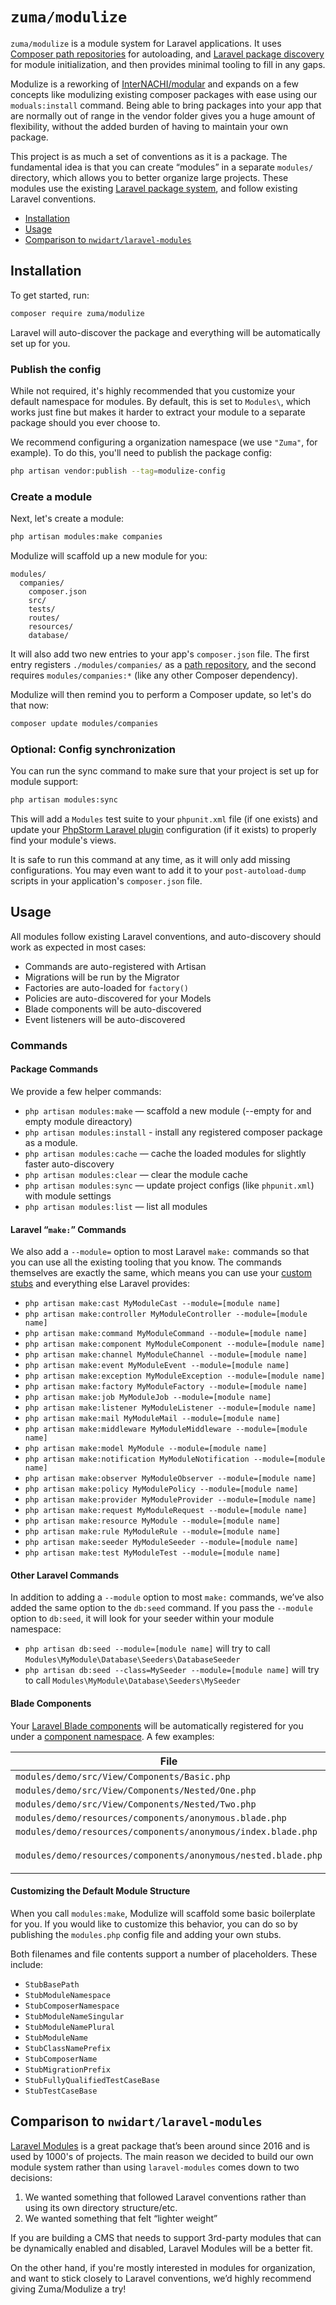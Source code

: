 # `zuma/modulize`

`zuma/modulize` is a module system for Laravel applications. It uses [Composer path repositories](https://getcomposer.org/doc/05-repositories.md#path) for autoloading, and [Laravel package discovery](https://laravel.com/docs/7.x/packages#package-discovery) for module initialization, and then provides minimal tooling to fill in any gaps.

Modulize is a reworking of [InterNACHI/modular](https://github.com/InterNACHI/modular) and expands on a few concepts like modulizing existing composer packages with ease using our `moduals:install` command. Being able to bring packages into your app that are normally out of range in the vendor folder gives you a huge amount of flexibility, without the added burden of having to maintain your own package.

This project is as much a set of conventions as it is a package. The fundamental idea is that you can create “modules” in a separate `modules/` directory, which allows you to better organize large projects. These modules use the existing [Laravel package system](https://laravel.com/docs/7.x/packages), and follow existing Laravel conventions.

- [Installation](#installation)
- [Usage](#usage)
- [Comparison to `nwidart/laravel-modules`](#comparison-to-nwidartlaravel-modules)

## Installation

To get started, run:

```bash
composer require zuma/modulize
```

Laravel will auto-discover the package and everything will be automatically set up for you.

### Publish the config

While not required, it's highly recommended that you customize your default namespace
for modules. By default, this is set to `Modules\`, which works just fine but makes it
harder to extract your module to a separate package should you ever choose to.

We recommend configuring a organization namespace (we use `"Zuma"`, for example).
To do this, you'll need to publish the package config:

```bash
php artisan vendor:publish --tag=modulize-config
```

### Create a module

Next, let's create a module:

```bash
php artisan modules:make companies
```

Modulize will scaffold up a new module for you:

```
modules/
  companies/
    composer.json
    src/
    tests/
    routes/
    resources/
    database/
```

It will also add two new entries to your app's `composer.json` file. The first entry registers
`./modules/companies/` as a [path repository](https://getcomposer.org/doc/05-repositories.md#path), and the second requires `modules/companies:*` (like any other Composer dependency).

Modulize will then remind you to perform a Composer update, so let's do that now:

```bash
composer update modules/companies
```

### Optional: Config synchronization

You can run the sync command to make sure that your project is set up
for module support:

```bash
php artisan modules:sync
```

This will add a `Modules` test suite to your `phpunit.xml` file (if one exists)
and update your [PhpStorm Laravel plugin](https://plugins.jetbrains.com/plugin/7532-laravel)
configuration (if it exists) to properly find your module's views.

It is safe to run this command at any time, as it will only add missing configurations.
You may even want to add it to your `post-autoload-dump` scripts in your application's
`composer.json` file.

## Usage

All modules follow existing Laravel conventions, and auto-discovery
should work as expected in most cases:

- Commands are auto-registered with Artisan
- Migrations will be run by the Migrator
- Factories are auto-loaded for `factory()`
- Policies are auto-discovered for your Models
- Blade components will be auto-discovered
- Event listeners will be auto-discovered

### Commands

#### Package Commands

We provide a few helper commands:

- `php artisan modules:make` — scaffold a new module (--empty for and empty module direactory)
- `php artisan modules:install` - install any registered composer package as a module.
- `php artisan modules:cache` — cache the loaded modules for slightly faster auto-discovery
- `php artisan modules:clear` — clear the module cache
- `php artisan modules:sync` — update project configs (like `phpunit.xml`) with module settings
- `php artisan modules:list` — list all modules

#### Laravel “`make:`” Commands

We also add a `--module=` option to most Laravel `make:` commands so that you can
use all the existing tooling that you know. The commands themselves are exactly the
same, which means you can use your [custom stubs](https://laravel.com/docs/7.x/artisan#stub-customization)
and everything else Laravel provides:

- `php artisan make:cast MyModuleCast --module=[module name]`
- `php artisan make:controller MyModuleController --module=[module name]`
- `php artisan make:command MyModuleCommand --module=[module name]`
- `php artisan make:component MyModuleComponent --module=[module name]`
- `php artisan make:channel MyModuleChannel --module=[module name]`
- `php artisan make:event MyModuleEvent --module=[module name]`
- `php artisan make:exception MyModuleException --module=[module name]`
- `php artisan make:factory MyModuleFactory --module=[module name]`
- `php artisan make:job MyModuleJob --module=[module name]`
- `php artisan make:listener MyModuleListener --module=[module name]`
- `php artisan make:mail MyModuleMail --module=[module name]`
- `php artisan make:middleware MyModuleMiddleware --module=[module name]`
- `php artisan make:model MyModule --module=[module name]`
- `php artisan make:notification MyModuleNotification --module=[module name]`
- `php artisan make:observer MyModuleObserver --module=[module name]`
- `php artisan make:policy MyModulePolicy --module=[module name]`
- `php artisan make:provider MyModuleProvider --module=[module name]`
- `php artisan make:request MyModuleRequest --module=[module name]`
- `php artisan make:resource MyModule --module=[module name]`
- `php artisan make:rule MyModuleRule --module=[module name]`
- `php artisan make:seeder MyModuleSeeder --module=[module name]`
- `php artisan make:test MyModuleTest --module=[module name]`

#### Other Laravel Commands

In addition to adding a `--module` option to most `make:` commands, we’ve also added the same
option to the `db:seed` command. If you pass the `--module` option to `db:seed`, it will look
for your seeder within your module namespace:

- `php artisan db:seed --module=[module name]` will try to call `Modules\MyModule\Database\Seeders\DatabaseSeeder`
- `php artisan db:seed --class=MySeeder --module=[module name]` will try to call `Modules\MyModule\Database\Seeders\MySeeder`

#### Blade Components

Your [Laravel Blade components](https://laravel.com/docs/blade#components) will be
automatically registered for you under a [component namespace](https://laravel.com/docs/9.x/blade#manually-registering-package-components).
A few examples:

| File                                                           | Component                      |
| -------------------------------------------------------------- | ------------------------------ |
| `modules/demo/src/View/Components/Basic.php`                   | `<x-demo::basic />`            |
| `modules/demo/src/View/Components/Nested/One.php`              | `<x-demo::nested.one />`       |
| `modules/demo/src/View/Components/Nested/Two.php`              | `<x-demo::nested.two />`       |
| `modules/demo/resources/components/anonymous.blade.php`        | `<x-demo::anonymous />`        |
| `modules/demo/resources/components/anonymous/index.blade.php`  | `<x-demo::anonymous />`        |
| `modules/demo/resources/components/anonymous/nested.blade.php` | `<x-demo::anonymous.nested />` |

#### Customizing the Default Module Structure

When you call `modules:make`, Modulize will scaffold some basic boilerplate for you. If you
would like to customize this behavior, you can do so by publishing the `modules.php`
config file and adding your own stubs.

Both filenames and file contents support a number of placeholders. These include:

- `StubBasePath`
- `StubModuleNamespace`
- `StubComposerNamespace`
- `StubModuleNameSingular`
- `StubModuleNamePlural`
- `StubModuleName`
- `StubClassNamePrefix`
- `StubComposerName`
- `StubMigrationPrefix`
- `StubFullyQualifiedTestCaseBase`
- `StubTestCaseBase`

## Comparison to `nwidart/laravel-modules`

[Laravel Modules](https://nwidart.com/laravel-modules) is a great package that’s been
around since 2016 and is used by 1000's of projects. The main reason we decided to build
our own module system rather than using `laravel-modules` comes down to two decisions:

1. We wanted something that followed Laravel conventions rather than using its own directory structure/etc.
2. We wanted something that felt “lighter weight”

If you are building a CMS that needs to support 3rd-party modules that can be dynamically
enabled and disabled, Laravel Modules will be a better fit.

On the other hand, if you're mostly interested in modules for organization, and want to
stick closely to Laravel conventions, we’d highly recommend giving Zuma/Modulize a try!
